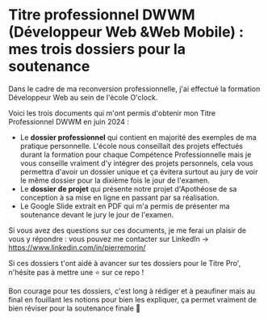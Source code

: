 # Titre professionnel DWWM (Développeur Web &Web Mobile) : mes trois dossiers pour la soutenance

Dans le cadre de ma reconversion professionnelle, j'ai effectué la formation Développeur Web au sein de l'école O'clock. 

Voici les trois documents qui m'ont permis d'obtenir mon Titre Professionnel DWWM en juin 2024 : 

* Le **dossier professionnel** qui contient en majorité des exemples de ma pratique personnelle. L'école nous conseillait des projets effectués durant la formation pour chaque Compétence Professionnelle mais je vous conseille vraiment d'y intégrer des projets personnels, cela vous permettra d'avoir un dossier unique et ça évitera surtout au jury de voir le même dossier pour la dixième fois le jour de l'examen.
* Le **dossier de projet** qui présente notre projet d'Apothéose de sa conception à sa mise en ligne en passant par sa réalisation.
* Le Google Slide extrait en PDF qui m'a permis de présenter ma soutenance devant le jury le jour de l'examen. 

Si vous avez des questions sur ces documents, je me ferai un plaisir de vous y répondre : vous pouvez me contacter sur LinkedIn → https://www.linkedin.com/in/pierremorin/

Si ces dossiers t'ont aidé à avancer sur tes dossiers pour le Titre Pro', n'hésite pas à mettre une ⭐️ sur ce repo ! 

Bon courage pour tes dossiers, c'est long à rédiger et à peaufiner mais au final en fouillant les notions pour bien les expliquer, ça permet vraiment de bien réviser pour la soutenance finale 💪
